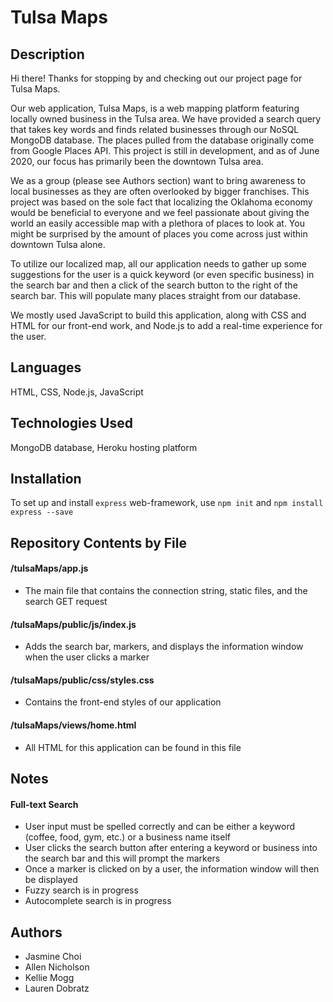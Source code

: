 # Tulsa Maps

## Description
Hi there! Thanks for stopping by and checking out our project page for Tulsa Maps.  

Our web application, Tulsa Maps, is a web mapping platform featuring locally owned business in the Tulsa area. We have provided a search query that takes key words and finds related businesses through our NoSQL MongoDB database. The places pulled from the database originally come from Google Places API. This project is still in development, and as of June 2020, our focus has primarily been the downtown Tulsa area.  

We as a group (please see Authors section) want to bring awareness to local businesses as they are often overlooked by bigger franchises. This project was based on the sole fact that localizing the Oklahoma economy would be beneficial to everyone and we feel passionate about giving the world an easily accessible map with a plethora of places to look at. You might be surprised by the amount of places you come across just within downtown Tulsa alone.  

To utilize our localized map, all our application needs to gather up some suggestions for the user is a quick keyword (or even specific business) in the search bar and then a click of the search button to the right of the search bar. This will populate many places straight from our database.  

We mostly used JavaScript to build this application, along with CSS and HTML for our front-end work, and Node.js to add a real-time experience for the user.

## Languages
HTML, CSS, Node.js, JavaScript

## Technologies Used
MongoDB database, Heroku hosting platform

## Installation
To set up and install `express` web-framework, use `npm init` and `npm install express --save`

## **Repository Contents by File**
#### /tulsaMaps/app.js
- The main file that contains the connection string, static files, and the search GET request

#### /tulsaMaps/public/js/index.js
- Adds the search bar, markers, and displays the information window when the user clicks a marker

#### /tulsaMaps/public/css/styles.css
- Contains the front-end styles of our application

#### /tulsaMaps/views/home.html
- All HTML for this application can be found in this file

## Notes
#### Full-text Search
- User input must be spelled correctly and can be either a keyword (coffee, food, gym, etc.) or a business name itself
- User clicks the search button after entering a keyword or business into the search bar and this will prompt the markers
- Once a marker is clicked on by a user, the information window will then be displayed
- Fuzzy search is in progress
- Autocomplete search is in progress

## Authors
- Jasmine Choi
- Allen Nicholson
- Kellie Mogg
- Lauren Dobratz